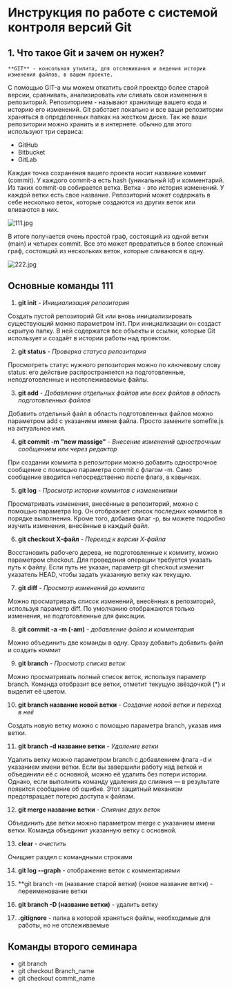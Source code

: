 # Инструкция по работе с системой контроля версий Git

## 1. Что такое Git и зачем он нужен?

    **GIT** - консольная утилита, для отслеживания и ведения истории изменения файлов, в вашем проекте. 
С помощью GIT-а мы можем откатить свой проектдо более старой версии, сравнивать, анализировать или сливать свои изменения в репозиторий.
Репозиторием - называют хранилище вашего кода и историю его изменений. Git работает локально и все ваши репозитории храняться в определенных папках на жестком диске.
Так же ваши репозитории можно хранить и в интернете. обычно для этого используют три сервиса:
* GitHub
* Bitbucket
* GitLab

Каждая точка сохранения вашего проекта носит название коммит (commit). У каждого commit-a есть hash (уникальный id) и комментарий. Из таких commit-ов собирается ветка. Ветка - это история изменений. У каждой ветки есть свое название. Репозиторий может содержать в себе несколько веток, которые создаются из других веток или вливаются в них.

![111.jpg](111.jpg)

В итоге получается очень простой граф, состоящий из одной ветки (main) и четырех commit. Все это может превратиться в более сложный граф, состоящий из нескольких веток, которые сливаются в одну.

![222.jpg](222.jpg)

## Основные команды 111

1. **git init** - *Инициализация репозитория*

Создать пустой репозиторий Git или вновь инициализировать существующий можно параметром init. При инициализации он создаст скрытую папку. В ней содержатся все объекты и ссылки, которые Git использует и создаёт в истории работы над проектом.

2. **git status** - *Проверка статуса репозитория*

Просмотреть статус нужного репозитория можно по ключевому слову status: его действие распространяется на подготовленные, неподготовленные и неотслеживаемые файлы.

3. **git add** - *Добавление отдельных файлов или всех файлов в область подготовленных файлов*

Добавить отдельный файл в область подготовленных файлов можно параметром add с указанием имени файла. Просто замените somefile.js на актуальное имя.

4. **git commit -m "new massige"** - *Внесение изменений однострочным сообщением или через редактор*

При создании коммита в репозитории можно добавить однострочное сообщение с помощью параметра commit с флагом -m. Само сообщение вводится непосредственно после флага, в кавычках.

5. **git log** - *Просмотр истории коммитов с изменениями*

Просматривать изменения, внесённые в репозиторий, можно с помощью параметра log. Он отображает список последних коммитов в порядке выполнения. Кроме того, добавив флаг -p, вы можете подробно изучить изменения, внесённые в каждый файл.

6. **git checkout X-файл** - *Переход к версии Х-файла*

Восстановить рабочего дерева, не подготовленные к коммиту, можно параметром checkout. Для проведения операции требуется указать путь к файлу. Если путь не указан, параметр git checkout изменит указатель HEAD, чтобы задать указанную ветку как текущую.

7. **git diff** - *Просмотр изменений до коммита*

Можно просматривать список изменений, внесённых в репозиторий, используя параметр diff. По умолчанию отображаются только изменения, не подготовленные для фиксации.

8. **git commit -a -m (-am)** - *добавление файла и комментария*

Можно объединить две команды в одну. Сразу добавить добавить файл и создать коммит

9. **git branch** - *Просмотр списка веток*

Можно просматривать полный список веток, используя параметр branch. Команда отобразит все ветки, отметит текущую звёздочкой (*) и выделит её цветом.

10. **git branch название новой ветки** - *Создание новой ветки и переход в неё*

Создать новую ветку можно с помощью параметра branch, указав имя ветки.

11. **git branch -d название ветки** - *Удаление ветки*

Удалить ветку можно параметром branch с добавлением флага -d и указанием имени ветки. Если вы завершили работу над веткой и объединили её с основной, можно её удалить без потери истории. Однако, если выполнить команду удаления до слияния — в результате появится сообщение об ошибке. Этот защитный механизм предотвращает потерю доступа к файлам.

12. **git merge название ветки** - *Слияние двух веток*

Объединить две ветки можно параметром merge с указанием имени ветки. Команда объединит указанную ветку с основной.

13. **clear** - *очистить*

Очищает раздел с командными строками

14. **git log --graph** - отображение веток с комментариями

15. **git branch -m (название старой ветки) (новое название ветки) - переименование ветки
14. **git branch -D (название ветки)** - удалить ветку 

15. **.gitignore** - папка в которой храняться файлы, необходимые для работы, но не отслеживаемые




## Команды второго семинара

* git branch
* git checkout Branch_name
* git checkout commit_name







